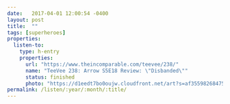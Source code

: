 ```yaml
---
date:   2017-04-01 12:00:54 -0400
layout: post
title:  ""
tags: [superheroes]
properties:
  listen-to:
    type: h-entry
    properties:
      url: "https://www.theincomparable.com/teevee/238/"
      name: "TeeVee 238: Arrow S5E18 Review: \"Disbanded\""
      status: finished
      photo: "https://d1eedt7bo0oujw.cloudfront.net/art?s=af3559826847521a0372889963ede21abcf8b3403d7265ddb893827a0b53bc47&w=840&u=https%3A%2F%2Fwww.theincomparable.com%2Fimgs%2Flogos%2Flogo-teevee-3x.jpg%3Fcache-buster%3D2017-02-08"
permalink: /listen/:year/:month/:title/
---
```

